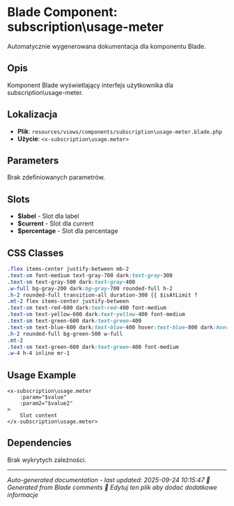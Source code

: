 # Blade Component: subscription\usage-meter

Automatycznie wygenerowana dokumentacja dla komponentu Blade.

## Opis
Komponent Blade wyświetlający interfejs użytkownika dla subscription\usage-meter.

## Lokalizacja
- **Plik**: `resources/views/components/subscription\usage-meter.blade.php`
- **Użycie**: `<x-subscription\usage.meter>`

## Parameters
Brak zdefiniowanych parametrów.

## Slots
- **$label** - Slot dla label
- **$current** - Slot dla current
- **$percentage** - Slot dla percentage

## CSS Classes
```css
.flex items-center justify-between mb-2
.text-sm font-medium text-gray-700 dark:text-gray-300
.text-sm text-gray-500 dark:text-gray-400
.w-full bg-gray-200 dark:bg-gray-700 rounded-full h-2
.h-2 rounded-full transition-all duration-300 {{ $isAtLimit ? 
.mt-2 flex items-center justify-between
.text-sm text-red-600 dark:text-red-400 font-medium
.text-sm text-yellow-600 dark:text-yellow-400 font-medium
.text-sm text-green-600 dark:text-green-400
.text-sm text-blue-600 dark:text-blue-400 hover:text-blue-800 dark:hover:text-blue-200 font-medium
.h-2 rounded-full bg-green-500 w-full
.mt-2
.text-sm text-green-600 dark:text-green-400 font-medium
.w-4 h-4 inline mr-1
```

## Usage Example
```blade
<x-subscription\usage.meter
    :param="$value"
    :param2="$value2"
>
    Slot content
</x-subscription\usage.meter>
```

## Dependencies
Brak wykrytych zależności.

---
*Auto-generated documentation - last updated: 2025-09-24 10:15:47*
*🤖 Generated from Blade comments*
*📝 Edytuj ten plik aby dodać dodatkowe informacje*